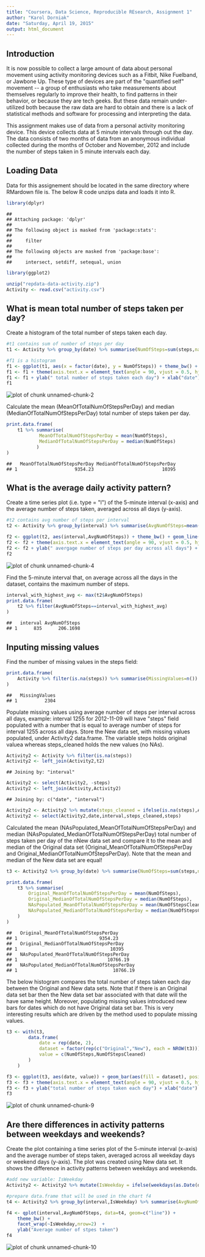 ```yaml
---
title: "Coursera, Data Science, Reproducible REsearch, Assignment 1"
author: "Karol Dorniak"
date: "Saturday, April 19, 2015"
output: html_document
---
```


## Introduction
It is now possible to collect a large amount of data about personal movement using activity monitoring devices such as a Fitbit, Nike Fuelband, or Jawbone Up. These type of devices are part of the "quantified self" movement -- a group of enthusiasts who take measurements about themselves regularly to improve their health, to find patterns in their behavior, or because they are tech geeks. But these data remain under-utilized both because the raw data are hard to obtain and there is a lack of statistical methods and software for processing and interpreting the data.

This assignment makes use of data from a personal activity monitoring device. This device collects data at 5 minute intervals through out the day. The data consists of two months of data from an anonymous individual collected during the months of October and November, 2012 and include the number of steps taken in 5 minute intervals each day.


## Loading Data
Data for this assignement should be located in the same directory where RMardown file is. The below R code unzips data and loads it into R.

```r
library(dplyr)
```

```
## 
## Attaching package: 'dplyr'
## 
## The following object is masked from 'package:stats':
## 
##     filter
## 
## The following objects are masked from 'package:base':
## 
##     intersect, setdiff, setequal, union
```

```r
library(ggplot2)

unzip("repdata-data-activity.zip")
Activity <- read.csv("activity.csv")
```

## What is mean total number of steps taken per day?
Create a histogram of the total number of steps taken each day.

```r
#t1 contains sum of number of steps per day
t1 <- Activity %>% group_by(date) %>% summarise(NumOfSteps=sum(steps,na.rm=TRUE))

#f1 is a histogram
f1 <- ggplot(t1, aes(x = factor(date), y = NumOfSteps)) + theme_bw() + geom_bar(stat="identity") 
f1 <- f1 + theme(axis.text.x = element_text(angle = 90, vjust = 0.5, hjust=1)) 
f1 <- f1 + ylab(" total number of steps taken each day") + xlab("date")
f1
```

![plot of chunk unnamed-chunk-2](figure/unnamed-chunk-2-1.png) 

Calculate the mean (MeanOfTotalNumOfStepsPerDay) and median (MedianOfTotalNumOfStepsPerDay) total number of steps taken per day.

```r
print.data.frame(
    t1 %>% summarise(
            MeanOfTotalNumOfStepsPerDay = mean(NumOfSteps),
            MedianOfTotalNumOfStepsPerDay = median(NumOfSteps)
           )
)
```

```
##   MeanOfTotalNumOfStepsPerDay MedianOfTotalNumOfStepsPerDay
## 1                     9354.23                         10395
```

## What is the average daily activity pattern?
Create a time series plot (i.e. type = "l") of the 5-minute interval (x-axis) and the average number of steps taken, averaged across all days (y-axis).

```r
#t2 contains avg number of steps per interval
t2 <- Activity %>% group_by(interval) %>% summarise(AvgNumOfSteps=mean(steps,na.rm=TRUE))

f2 <- ggplot(t2, aes(interval,AvgNumOfSteps)) + theme_bw() + geom_line() 
f2 <- f2 + theme(axis.text.x = element_text(angle = 90, vjust = 0.5, hjust=1)) 
f2 <- f2 + ylab(" avergage number of steps per day across all days") + xlab("interval")
f2
```

![plot of chunk unnamed-chunk-4](figure/unnamed-chunk-4-1.png) 

Find the 5-minute interval that, on average across all the days in the dataset, contains the maximum number of steps. 

```r
interval_with_highest_avg <- max(t2$AvgNumOfSteps)
print.data.frame(
    t2 %>% filter(AvgNumOfSteps==interval_with_highest_avg)
)
```

```
##   interval AvgNumOfSteps
## 1      835      206.1698
```

## Inputing missing values
Find the number of missing values in the steps field:

```r
print.data.frame(
    Activity %>% filter(is.na(steps)) %>% summarise(MissingValues=n())
)
```

```
##   MissingValues
## 1          2304
```

Populate missing values using average number of steps per interval across all days, example: interval 1255 for 2012-11-09 will have "steps" field populated with a number that is equal to average number of steps for interval 1255 across all days. Store the New data set, with missing values populated, under Activity2 data.frame. The variable steps holds original valuea whereas steps_cleaned holds the new values (no NAs).

```r
Activity2 <- Activity %>% filter(is.na(steps)) 
Activity2 <- left_join(Activity2,t2)
```

```
## Joining by: "interval"
```

```r
Activity2 <- select(Activity2, -steps)
Activity2 <- left_join(Activity,Activity2)
```

```
## Joining by: c("date", "interval")
```

```r
Activity2 <- Activity2 %>% mutate(steps_cleaned = ifelse(is.na(steps),AvgNumOfSteps,steps))
Activity2 <- select(Activity2,date,interval,steps_cleaned,steps) 
```

Calculated the mean (NAsPopulated_MeanOfTotalNumOfStepsPerDay) and median (NAsPopulated_MedianOfTotalNumOfStepsPerDay) total number of steps taken per day of the nNew data set and compare it to the mean and median of the Original data set (Original_MeanOfTotalNumOfStepsPerDay and Original_MedianOfTotalNumOfStepsPerDay). Note that the mean and median of the New data set are equal!

```r
t3 <- Activity2 %>% group_by(date) %>% summarise(NumOfSteps=sum(steps,na.rm=TRUE),NumOfStepsCleaned=sum(steps_cleaned))

print.data.frame(
    t3 %>% summarise(
        Original_MeanOfTotalNumOfStepsPerDay = mean(NumOfSteps),
        Original_MedianOfTotalNumOfStepsPerDay = median(NumOfSteps),
        NAsPopulated_MeanOfTotalNumOfStepsPerDay = mean(NumOfStepsCleaned),
        NAsPopulated_MedianOfTotalNumOfStepsPerDay = median(NumOfStepsCleaned)
    )
)
```

```
##   Original_MeanOfTotalNumOfStepsPerDay
## 1                              9354.23
##   Original_MedianOfTotalNumOfStepsPerDay
## 1                                  10395
##   NAsPopulated_MeanOfTotalNumOfStepsPerDay
## 1                                 10766.19
##   NAsPopulated_MedianOfTotalNumOfStepsPerDay
## 1                                   10766.19
```

The below histogram compares the total number of steps taken each day between the Original and New data sets. Note that if there is an Original data set bar then the New data set bar associated with that date will the have same height. Moreover, populating missing values introduced new bars for dates which do not have Original data set bar. This is very interesting results which are driven by the method used to populate missing values.

```r
t3 <- with(t3,
        data.frame(
            date = rep(date, 2),
            dataset = factor(rep(c("Original","New"), each = NROW(t3))),
            value = c(NumOfSteps,NumOfStepsCleaned)    
        )
    )

f3 <- ggplot(t3, aes(date, value)) + geom_bar(aes(fill = dataset), position = "dodge", stat="identity")+ theme_bw() 
f3 <- f3 + theme(axis.text.x = element_text(angle = 90, vjust = 0.5, hjust=1)) 
f3 <- f3 + ylab("total number of steps taken each day") + xlab("date") 
f3
```

![plot of chunk unnamed-chunk-9](figure/unnamed-chunk-9-1.png) 

## Are there differences in activity patterns between weekdays and weekends?
Create the plot containing a time series plot of the 5-minute interval (x-axis) and the average number of steps taken, averaged across all weekday days or weekend days (y-axis). The plot was created using New data set. It shows the difference in activity patterns between weekdays and weekends. 

```r
#add new variable: IsWeekday
Activity2 <- Activity2 %>% mutate(IsWeekday = ifelse(weekdays(as.Date(date))=="Saturday" | weekdays(as.Date(date))=="Sunday","Weekend","Weekday"))

#prepare data.frame that will be used in the chart f4
t4 <- Activity2 %>% group_by(interval,IsWeekday) %>% summarise(AvgNumOfSteps=mean(steps_cleaned,na.rm=TRUE))

f4 <- qplot(interval,AvgNumOfSteps, data=t4, geom=c("line")) + 
    theme_bw() + 
    facet_wrap(~IsWeekday,nrow=2)  + 
    ylab("Average number of stpes taken")
f4
```

![plot of chunk unnamed-chunk-10](figure/unnamed-chunk-10-1.png) 
